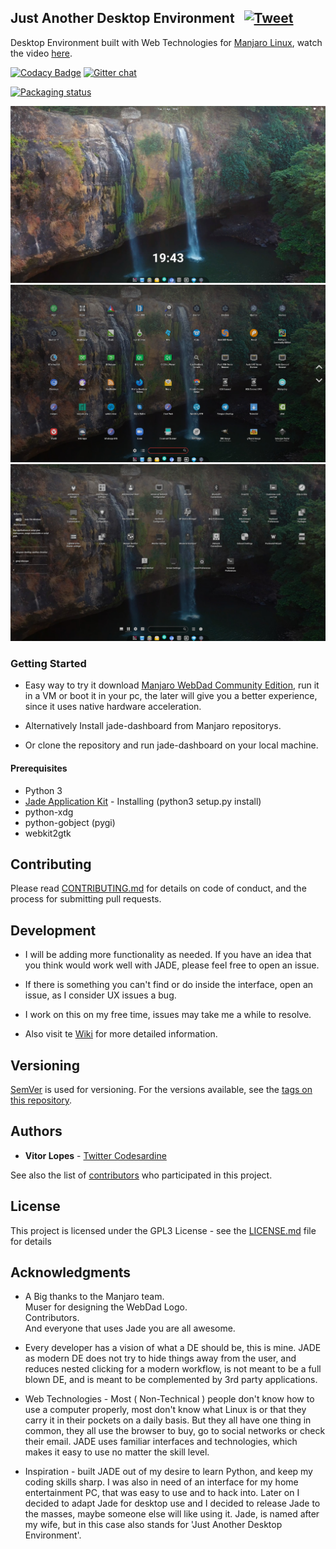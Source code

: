 ## Just Another Desktop Environment  &nbsp;&nbsp;[![Tweet](https://img.shields.io/twitter/url/http/shields.io.svg?style=social)](https://twitter.com/intent/tweet?text=Just%20Another%20Desktop%20Environment%20for%20Manjaro%20WebDad%20Community%20Edition.&url=https://github.com/codesardine/Jadesktop/&via=codesardine&hashtags=linux,html,javascript,python,webkit,css,manjaro,jadesktop)

Desktop Environment built with Web Technologies for [Manjaro Linux](https://manjaro.org/), watch the video [here](https://www.youtube.com/watch?v=YeNLBA4Cq8w).

[![Codacy Badge](https://api.codacy.com/project/badge/Grade/7197c9d3255543d39ec9a15623ee0e51)](https://www.codacy.com/app/codesardine/Jadesktop?utm_source=github.com&amp;utm_medium=referral&amp;utm_content=codesardine/Jadesktop&amp;utm_campaign=Badge_Grade)
[![Gitter chat](https://badges.gitter.im/gitterHQ/gitter.png)](https://gitter.im/JustAnotherDesktopEnviroment/Lobby)

[![Packaging status](https://repology.org/badge/vertical-allrepos/jade-dashboard-git.svg)](https://repology.org/metapackage/jade-dashboard-git)

![desktop](jade.jpg)
![desktop](jade1.jpg)
![desktop](jade2.jpg)

### Getting Started
* Easy way to try it download [Manjaro WebDad Community Edition](https://sourceforge.net/projects/manjaro-webdad/), run it in a VM or boot it in your pc, the later will give you a better experience, since it uses native hardware acceleration.

* Alternatively Install jade-dashboard from Manjaro repositorys.

* Or clone the repository and run jade-dashboard on your local machine.

#### Prerequisites
* Python 3
* [Jade Application Kit](https://github.com/codesardine/Jade-Application-Kit) - Installing (python3 setup.py install)
* python-xdg
* python-gobject (pygi)
* webkit2gtk

## Contributing

Please read [CONTRIBUTING.md](https://github.com/codesardine/Jadesktop/blob/master/CONTRIBUTING.md) for details on code of conduct, and the process for submitting pull requests.

## Development

* I will be adding more functionality as needed. If you have an idea that you think would work well with JADE, please feel free to open an issue.
* If there is something you can't find or do inside the interface, open an issue, as I consider UX issues a bug.
* I work on this on my free time, issues may take me a while to resolve.

* Also visit te [Wiki](https://github.com/codesardine/Jadesktop/wiki) for more detailed information. 

## Versioning

[SemVer](http://semver.org/) is used for versioning. For the versions available, see the [tags on this repository](https://github.com/codesardine/Jadesktop/tags). 

## Authors

* **Vitor Lopes** - [Twitter Codesardine](https://twitter.com/codesardine) 

See also the list of [contributors](https://github.com/codesardine/Jadesktop/graphs/contributors) who participated in this project.

## License

This project is licensed under the GPL3 License - see the [LICENSE.md](LICENSE.md) file for details

## Acknowledgments

* A Big thanks to the Manjaro team.<br/>
 Muser for designing the WebDad Logo.<br/>
 Contributors.<br/>
 And everyone that uses Jade you are all awesome.<br/>

* Every developer has a vision of what a DE should be, this is mine.
JADE as modern DE does not try to hide things away from the user, and reduces nested clicking for a modern workflow, is not meant to be a full blown DE, and is meant to be complemented by 3rd party applications.<br/>

* Web Technologies - Most ( Non-Technical ) people don't know how to use a computer properly, most don't know what Linux is or that they carry it in their pockets on a daily basis. But they all have one thing in common, they all use the browser to buy, go to social networks or check their email. JADE uses familiar interfaces and technologies, which makes it easy to use no matter the skill level.<br/>

* Inspiration -
built JADE out of my desire to learn Python, and keep my coding skills sharp. I was also in need of an interface for my home entertainment PC, that was easy to use and to hack into. Later on I decided to adapt Jade for desktop use and I decided to release Jade to the masses, maybe someone else will like using it. 
Jade, is named after my wife, but in this case also stands for 'Just Another Desktop Environment'.
<br/>
